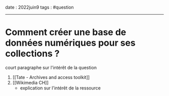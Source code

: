 date : 2022juin9
tags : #question

---------
# Comment créer une base de données numériques pour ses collections ?
court paragraphe sur l'intérêt de la question


1. [[Tate - Archives and access toolkit]]
2. [[Wikimedia CH]]
	- explication sur l'intérêt de la ressource
 